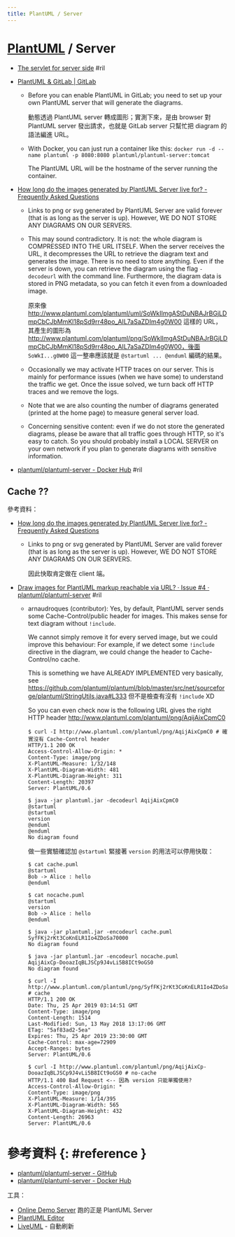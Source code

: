 ```yaml
---
title: PlantUML / Server
---
```

# [PlantUML](plantuml.md) / Server

  - [The servlet for server side](http://plantuml.com/server) #ril

  - [PlantUML & GitLab \| GitLab](https://docs.gitlab.com/ee/administration/integration/plantuml.html)
      - Before you can enable PlantUML in GitLab; you need to set up your own PlantUML server that will generate the diagrams.

        動態透過 PlantUML server 轉成圖形；實測下來，是由 browser 對 PlantUML server 發出請求，也就是 GitLab server 只幫忙把 diagram 的語法編進 URL。

      - With Docker, you can just run a container like this: `docker run -d --name plantuml -p 8080:8080 plantuml/plantuml-server:tomcat`

        The PlantUML URL will be the hostname of the server running the container.

  - [How long do the images generated by PlantUML Server live for? - Frequently Asked Questions](http://plantuml.com/faq#3)
      - Links to png or svg generated by PlantUML Server are valid forever (that is as long as the server is up). However, WE DO NOT STORE ANY DIAGRAMS ON OUR SERVERS.
      - This may sound contradictory. It is not: the whole diagram is COMPRESSED INTO THE URL ITSELF. When the server receives the URL, it decompresses the URL to retrieve the diagram text and generates the image. There is no need to store anything. Even if the server is down, you can retrieve the diagram using the flag `-decodeurl` with the command line. Furthermore, the diagram data is stored in PNG metadata, so you can fetch it even from a downloaded image.

        原來像 http://www.plantuml.com/plantuml/uml/SoWkIImgAStDuNBAJrBGjLDmpCbCJbMmKl18pSd9rr48po_AIL7aSaZDIm4g0W00 這樣的 URL，其產生的圖形為 http://www.plantuml.com/plantuml/png/SoWkIImgAStDuNBAJrBGjLDmpCbCJbMmKl18pSd9rr48po_AIL7aSaZDIm4g0W00，後面 `SoWkI...g0W00` 這一整串應該就是 `@startuml ... @enduml` 編碼的結果。

      - Occasionally we may activate HTTP traces on our server. This is mainly for performance issues (when we have some) to understand the traffic we get. Once the issue solved, we turn back off HTTP traces and we remove the logs.
      - Note that we are also counting the number of diagrams generated (printed at the home page) to measure general server load.
      - Concerning sensitive content: even if we do not store the generated diagrams, please be aware that all traffic goes through HTTP, so it's easy to catch. So you should probably install a LOCAL SERVER on your own network if you plan to generate diagrams with sensitive information.

  - [plantuml/plantuml\-server \- Docker Hub](https://hub.docker.com/r/plantuml/plantuml-server/) #ril

## Cache ??

參考資料：

  - [How long do the images generated by PlantUML Server live for? - Frequently Asked Questions](http://plantuml.com/faq#3)

      - Links to png or svg generated by PlantUML Server are valid forever (that is as long as the server is up). However, WE DO NOT STORE ANY DIAGRAMS ON OUR SERVERS.

        因此快取肯定做在 client 端。

  - [Draw images for PlantUML markup reachable via URL? · Issue \#4 · plantuml/plantuml\-server](https://github.com/plantuml/plantuml-server/issues/4) #ril

      - arnaudroques (contributor): Yes, by default, PlantUML server sends some Cache-Control/public header for images. This makes sense for text diagram without `!include`.

        We cannot simply remove it for every served image, but we could improve this behaviour: For example, if we detect some `!include` directive in the diagram, we could change the header to Cache-Control/no cache.

        This is something we have ALREADY IMPLEMENTED very basically, see https://github.com/plantuml/plantuml/blob/master/src/net/sourceforge/plantuml/StringUtils.java#L333 但不是檢查有沒有 `!include` XD

        So you can even check now is the following URL gives the right HTTP header http://www.plantuml.com/plantuml/png/AqijAixCpmC0

            $ curl -I http://www.plantuml.com/plantuml/png/AqijAixCpmC0 # 確實沒有 Cache-Control header
            HTTP/1.1 200 OK
            Access-Control-Allow-Origin: *
            Content-Type: image/png
            X-PlantUML-Measure: 1/32/148
            X-PlantUML-Diagram-Width: 481
            X-PlantUML-Diagram-Height: 311
            Content-Length: 20397
            Server: PlantUML/0.6

            $ java -jar plantuml.jar -decodeurl AqijAixCpmC0
            @startuml
            @startuml
            version
            @enduml
            @enduml
            No diagram found

        做一些實驗確認加 `@startuml` 緊接著 `version` 的用法可以停用快取：

            $ cat cache.puml
            @startuml
            Bob -> Alice : hello
            @enduml

            $ cat nocache.puml
            @startuml
            version
            Bob -> Alice : hello
            @enduml

            $ java -jar plantuml.jar -encodeurl cache.puml
            SyfFKj2rKt3CoKnELR1Io4ZDoSa70000
            No diagram found

            $ java -jar plantuml.jar -encodeurl nocache.puml
            AqijAixCp-DooazIqBLJSCp9J4vLi5B8ICt9oGS0
            No diagram found

            $ curl -I http://www.plantuml.com/plantuml/png/SyfFKj2rKt3CoKnELR1Io4ZDoSa70000 # cache
            HTTP/1.1 200 OK
            Date: Thu, 25 Apr 2019 03:14:51 GMT
            Content-Type: image/png
            Content-Length: 1514
            Last-Modified: Sun, 13 May 2018 13:17:06 GMT
            ETag: "5af83ad2-5ea"
            Expires: Thu, 25 Apr 2019 23:30:00 GMT
            Cache-Control: max-age=72909
            Accept-Ranges: bytes
            Server: PlantUML/0.6

            $ curl -I http://www.plantuml.com/plantuml/png/AqijAixCp-DooazIqBLJSCp9J4vLi5B8ICt9oGS0 # no-cache
            HTTP/1.1 400 Bad Request <-- 因為 version 只能單獨使用?
            Access-Control-Allow-Origin: *
            Content-Type: image/png
            X-PlantUML-Measure: 1/14/395
            X-PlantUML-Diagram-Width: 565
            X-PlantUML-Diagram-Height: 432
            Content-Length: 26963
            Server: PlantUML/0.6

# 參考資料 {: #reference }

  - [plantuml/plantuml-server - GitHub](https://github.com/plantuml/plantuml-server)
  - [plantuml/plantuml-server - Docker Hub](https://hub.docker.com/r/plantuml/plantuml-server/)

工具：

  - [Online Demo Server](http://www.plantuml.com/plantuml/uml/) 跑的正是 PlantUML Server
  - [PlantUML Editor](https://plantuml-editor.kkeisuke.com/)
  - [LiveUML](https://liveuml.com/) - 自動刷新
